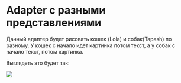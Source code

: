 # Adapter с разными представлениями

Данный адаптер будет рисовать кошек (Lola) и собак(Tapash) по разному. У кошек с начало идет картинка потом текст, а у собак с начало текст, потом картинка.

Выглядеть это будет так:

![](https://ucarecdn.com/56e2c1e5-cd56-44fe-b475-b32b3609be2c/)

![](data:image/gif;base64,R0lGODlhAQABAPABAP///wAAACH5BAEKAAAALAAAAAABAAEAAAICRAEAOw== "Click and drag to move")
